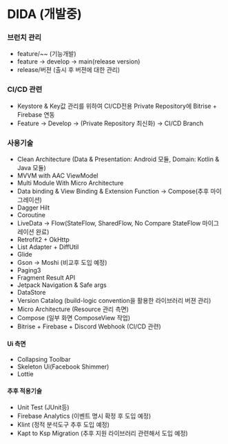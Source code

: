 # DIDA (개발중)

### 브런치 관리
- feature/~~ (기능개발)
- feature -> develop -> main(release version)
- release/버젼 (출시 후 버젼에 대한 관리)

### CI/CD 관련
 - Keystore & Key값 관리를 위하여 CI/CD전용 Private Repository에 Bitrise + Firebase 연동
 - Feature -> Develop -> (Private Repository 최신화) -> CI/CD Branch

### 사용기술
- Clean Architecture (Data & Presentation: Android 모듈, Domain: Kotlin & Java 모듈)
- MVVM with AAC ViewModel
- Multi Module With Micro Architecture
- Data binding & View Binding & Extension Function -> Compose(추후 마이그레이션)
- Dagger Hilt
- Coroutine
- LiveData -> Flow(StateFlow, SharedFlow, No Compare StateFlow 마이그레이션 완료)
- Retrofit2 + OkHttp
- List Adapter + DiffUtil
- Glide
- Gson -> Moshi (비교후 도입 예정)
- Paging3
- Fragment Result API
- Jetpack Navigation & Safe args
- DataStore
- Version Catalog (build-logic convention을 활용한 라이브러리 버젼 관리)
- Micro Architecture (Resource 관리 측면)
- Compose (일부 화면 ComposeView 작업)
- Bitrise + Firebase + Discord Webhook (CI/CD 관련)

#### Ui 측면
- Collapsing Toolbar
- Skeleton Ui(Facebook Shimmer)
- Lottie

#### 추후 적용기술
- Unit Test (JUnit등)
- Firebase Analytics (이벤트 명시 확정 후 도입 예정)
- Klint (정적 분석도구 추후 도입 예정)
- Kapt to Ksp Migration (추후 지원 라이브러리 관련해서 도입 예정)
